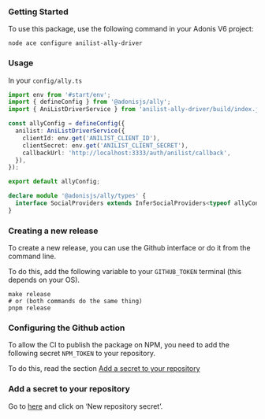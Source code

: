 ### Getting Started

To use this package, use the following command in your Adonis V6 project:
```shell
node ace configure anilist-ally-driver
```

### Usage

In your `config/ally.ts`
```typescript
import env from '#start/env';
import { defineConfig } from '@adonisjs/ally';
import { AniListDriverService } from 'anilist-ally-driver/build/index.js';

const allyConfig = defineConfig({
  anilist: AniListDriverService({
    clientId: env.get('ANILIST_CLIENT_ID'),
    clientSecret: env.get('ANILIST_CLIENT_SECRET'),
    callbackUrl: 'http://localhost:3333/auth/anilist/callback',
  }),
});

export default allyConfig;

declare module '@adonisjs/ally/types' {
  interface SocialProviders extends InferSocialProviders<typeof allyConfig> {}
}
```

### Creating a new release

To create a new release, you can use the Github interface or do it from the command line.

To do this, add the following variable to your `GITHUB_TOKEN` terminal (this depends on your OS).

```shell
make release
# or (both commands do the same thing)
pnpm release
```

### Configuring the Github action

To allow the CI to publish the package on NPM, you need to add the following secret `NPM_TOKEN` to your repository.

To do this, read the section [Add a secret to your repository](#add-a-secret-to-your-repository)

### Add a secret to your repository

Go to [here](https://github.com/Sonny93/anilist-ally-driver/settings/secrets/actions) and click on ‘New repository secret’.
